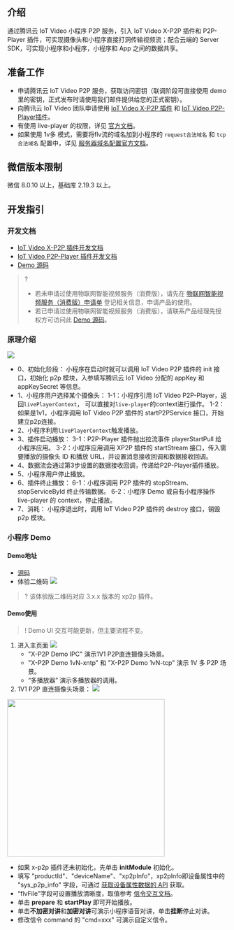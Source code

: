 ## 介绍

通过腾讯云 IoT Video 小程序 P2P 服务，引入 IoT Video X-P2P 插件和 P2P-Player 插件，可实现摄像头和小程序直接打洞传输视频流；配合云端的 Server SDK，可实现小程序和小程序，小程序和 App 之间的数据共享。

## 准备工作

- 申请腾讯云 IoT Video P2P 服务，获取访问密钥（联调阶段可直接使用 demo 里的密钥，正式发布时请使用我们邮件提供给您的正式密钥）。
- 向腾讯云 IoT Video 团队申请使用 [IoT Video X-P2P 插件](https://mp.weixin.qq.com/wxopen/pluginbasicprofile?action=intro&appid=wx1319af22356934bf) 和 [IoT Video P2P-Player插件](https://mp.weixin.qq.com/wxopen/pluginbasicprofile?action=intro&appid=wx9e8fbc98ceac2628)。
- 有使用 live-player 的权限，详见 [官方文档](https://developers.weixin.qq.com/miniprogram/dev/component/live-player.html)。
- 如果使用 1v多 模式，需要将flv流的域名加到小程序的 `request合法域名` 和 `tcp合法域名` 配置中，详见 [服务器域名配置官方文档](https://developers.weixin.qq.com/miniprogram/dev/framework/ability/network.html#1.%20%E6%9C%8D%E5%8A%A1%E5%99%A8%E5%9F%9F%E5%90%8D%E9%85%8D%E7%BD%AE)。

## 微信版本限制

微信 8.0.10 以上，基础库 2.19.3 以上。

## 开发指引

### 开发文档

- [IoT Video X-P2P 插件开发文档](https://mp.weixin.qq.com/wxopen/plugindevdoc?appid=wx1319af22356934bf)
- [IoT Video P2P-Player 插件开发文档](https://mp.weixin.qq.com/wxopen/plugindevdoc?appid=wx9e8fbc98ceac2628)
- [Demo 源码](https://github.com/tencentyun/iotvideo-weapp-demo/tree/main/demo)
>? 
> - 若未申请过使用物联网智能视频服务（消费版），请先在 [物联网智能视频服务（消费版）申请单](https://cloud.tencent.com/apply/p/ozpml9a5po) 登记相关信息，申请产品的使用。
> - 若已申请过使用物联网智能视频服务（消费版），请联系产品经理先授权方可访问此 [Demo 源码](https://github.com/tencentyun/iotvideo-weapp-demo/tree/main/demo)。

### 原理介绍

![](https://qcloudimg.tencent-cloud.cn/raw/d53ce9dcb6709ca37b8bab1fc1f6a46c.png)

- 0、初始化阶段：
  小程序在启动时就可以调用 IoT Video P2P 插件的 init 接口，初始化 p2p 模块，入参填写腾讯云 IoT Video 分配的 appKey 和 appKeySecret 等信息。
- 1、小程序用户选择某个摄像头：
  1-1：小程序引用 IoT Video P2P-Player，返回`livePlayerContext`， 可以直接对`live-player`的context进行操作。
  1-2：如果是1v1，小程序调用 IoT Video P2P 插件的 startP2PService 接口，开始建立p2p连接。
- 2、小程序利用`livePlayerContext`触发播放。
- 3、插件启动播放：
  3-1：P2P-Player 插件抛出拉流事件 playerStartPull 给小程序应用。
  3-2：小程序应用调用 XP2P 插件的 startStream 接口，传入需要播放的摄像头 ID 和播放 URL，并设置消息接收回调和数据接收回调。
- 4、数据流会通过第3步设置的数据接收回调，传递给P2P-Player插件播放。
- 5、小程序用户停止播放。
- 6、插件终止播放：
  6-1：小程序调用 P2P 插件的 stopStream、stopServiceById 终止传输数据。
  6-2：小程序 Demo 或自有小程序操作 live-player 的 context，停止播放。
- 7、消耗：
  小程序退出时，调用 IoT Video P2P 插件的 destroy 接口，销毁 p2p 模块。

### 小程序 Demo

#### Demo地址

- [源码](https://github.com/tencentyun/iotvideo-weapp-demo/tree/main/demo)
- 体验二维码
![](https://qcloudimg.tencent-cloud.cn/raw/b3ac3a6f23484434d79ef8021356a8e6.png)

>? 该体验版二维码对应 3.x.x 版本的 xp2p 插件。

#### Demo使用

>! Demo UI 交互可能更新，但主要流程不变。

1. 进入主页面
![](https://qcloudimg.tencent-cloud.cn/raw/ade871307072f5fb53987ac4a652e268.png)
	- "X-P2P Demo IPC" 演示1V1 P2P直连摄像头场景。
	- "X-P2P Demo 1vN-xntp" 和 "X-P2P Demo 1vN-tcp" 演示 1V 多 P2P 场景。
	- “多播放器” 演示多播放器的调用。
2. 1V1 P2P 直连摄像头场景：
![](https://qcloudimg.tencent-cloud.cn/raw/497326dbf9476f218fb0ec5823e4a8e5.png)
<img src="https://qcloudimg.tencent-cloud.cn/raw/45b7004639e31d7a2725f55a078d1212.png" width="360px">

 - 如果 x-p2p 插件还未初始化，先单击 **initModule** 初始化。
 - 填写 "productId"、"deviceName"、"xp2pInfo"，xp2pInfo即设备属性中的 "sys_p2p_info" 字段，可通过 [获取设备属性数据的 API](https://cloud.tencent.com/document/product/1131/53100) 获取。
 - “flvFile”字段可设置播放清晰度，取值参考 [信令交互文档](https://cloud.tencent.com/document/product/1131/61744)。
 - 单击 **prepare** 和 **startPlay** 即可开始播放。
 - 单击**不加密对讲**和**加密对讲**可演示小程序语音对讲，单击**挂断**停止对讲。
 - 修改信令 command 的 "cmd=xxx" 可演示自定义信令。

